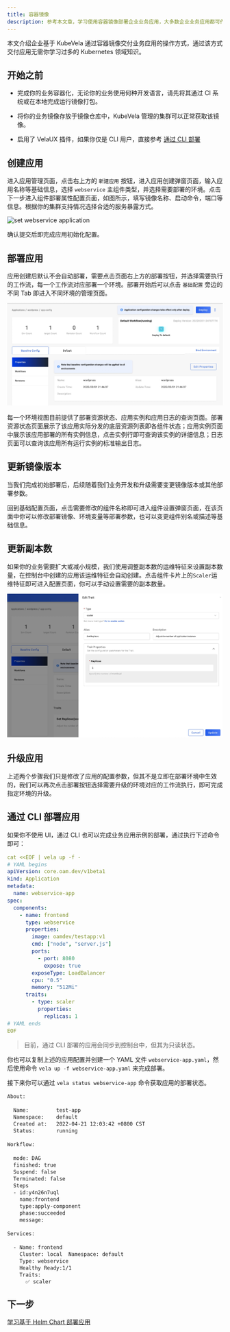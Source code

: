 ```yaml
---
title: 容器镜像
description: 参考本文章，学习使用容器镜像部署企业业务应用，大多数企业业务应用都可作为无状态应用交付。
---
```


本文介绍企业基于 KubeVela 通过容器镜像交付业务应用的操作方式，通过该方式交付应用无需你学习过多的 Kubernetes 领域知识。

## 开始之前

- 完成你的业务容器化，无论你的业务使用何种开发语言，请先将其通过 CI 系统或在本地完成运行镜像打包。

- 将你的业务镜像存放于镜像仓库中，KubeVela 管理的集群可以正常获取该镜像。

- 启用了 VelaUX 插件，如果你仅是 CLI 用户，直接参考 [通过 CLI 部署](#deploy-via-cli)

## 创建应用

进入应用管理页面，点击右上方的 `新建应用` 按钮，进入应用创建弹窗页面，输入应用名称等基础信息，选择 `webservice` 主组件类型，并选择需要部署的环境。点击下一步进入组件部署属性配置页面，如图所示，填写镜像名称、启动命令，端口等信息。根据你的集群支持情况选择合适的服务暴露方式。

![set webservice application](https://static.kubevela.net/images/1.3/create-webservice.jpg)

确认提交后即完成应用初始化配置。

## 部署应用

应用创建后默认不会自动部署，需要点击页面右上方的部署按钮，并选择需要执行的工作流，每一个工作流对应部署一个环境。部署开始后可以点击 `基础配置` 旁边的不同 Tab 即进入不同环境的管理页面。

![webservice application env page](../resources/webservice-env.jpg)

每一个环境视图目前提供了部署资源状态、应用实例和应用日志的查询页面。部署资源状态页面展示了该应用实际分发的底层资源列表即各组件状态；应用实例页面中展示该应用部署的所有实例信息，点击实例行即可查询该实例的详细信息；日志页面可以查询该应用所有运行实例的标准输出日志。

## 更新镜像版本

当我们完成初始部署后，后续随着我们业务开发和升级需要变更镜像版本或其他部署参数。

回到基础配置页面，点击需要修改的组件名称即可进入组件设置弹窗页面，在该页面中你可以修改部署镜像、环境变量等部署参数，也可以变更组件别名或描述等基础信息。

## 更新副本数

如果你的业务需要扩大或减小规模，我们使用调整副本数的运维特征来设置副本数量，在控制台中创建的应用该运维特征会自动创建。点击组件卡片上的`Scaler`运维特征即可进入配置页面，你可以手动设置需要的副本数量。

![set application replicas](../resources/set-replicas.jpg)

## 升级应用

上述两个步骤我们只是修改了应用的配置参数，但其不是立即在部署环境中生效的，我们可以再次点击部署按钮选择需要升级的环境对应的工作流执行，即可完成指定环境的升级。

## 通过 CLI 部署应用

如果你不使用 UI，通过 CLI 也可以完成业务应用示例的部署，通过执行下述命令即可：

```yaml
cat <<EOF | vela up -f -
# YAML begins
apiVersion: core.oam.dev/v1beta1
kind: Application
metadata:
  name: webservice-app
spec:
  components:
    - name: frontend
      type: webservice
      properties:
        image: oamdev/testapp:v1
        cmd: ["node", "server.js"]
        ports:
          - port: 8080
            expose: true
        exposeType: LoadBalancer
        cpu: "0.5"
        memory: "512Mi"
      traits:
        - type: scaler
          properties:
            replicas: 1
# YAML ends
EOF
```

> 目前，通过 CLI 部署的应用会同步到控制台中，但其为只读状态。

你也可以复制上述的应用配置并创建一个 YAML 文件 `webservice-app.yaml`，然后使用命令 `vela up -f webservice-app.yaml` 来完成部署。

接下来你可以通过 `vela status webservice-app` 命令获取应用的部署状态。

```
About:

  Name:      	test-app
  Namespace: 	default
  Created at:	2022-04-21 12:03:42 +0800 CST
  Status:    	running

Workflow:

  mode: DAG
  finished: true
  Suspend: false
  Terminated: false
  Steps
  - id:y4n26n7uql
    name:frontend
    type:apply-component
    phase:succeeded
    message:

Services:

  - Name: frontend
    Cluster: local  Namespace: default
    Type: webservice
    Healthy Ready:1/1
    Traits:
      ✅ scaler
```

## 下一步

[学习基于 Helm Chart 部署应用](./helm)
